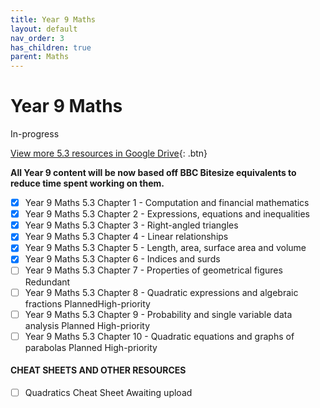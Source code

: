 ```yaml
---
title: Year 9 Maths
layout: default
nav_order: 3
has_children: true
parent: Maths
---
```


# Year 9 Maths

<label class="label label-blue">In-progress</label>

[View more 5.3 resources in Google Drive](https://drive.google.com/drive/folders/1Lc8Ct2LC0LQ_yq95yTJHZh5Sq8j7gDBN?usp=sharing){: .btn}

**All Year 9 content will be now based off BBC Bitesize equivalents to reduce time spent working on them.**

- [x] Year 9 Maths 5.3 Chapter 1 - Computation and financial mathematics
- [x] Year 9 Maths 5.3 Chapter 2 - Expressions, equations and inequalities
- [x] Year 9 Maths 5.3 Chapter 3 - Right-angled triangles
- [x] Year 9 Maths 5.3 Chapter 4 - Linear relationships
- [x] Year 9 Maths 5.3 Chapter 5 - Length, area, surface area and volume
- [x] Year 9 Maths 5.3 Chapter 6 - Indices and surds
- [ ] Year 9 Maths 5.3 Chapter 7 - Properties of geometrical figures <label class="label label-yellow">Redundant</label>
- [ ] Year 9 Maths 5.3 Chapter 8 - Quadratic expressions and algebraic fractions <label class="label label-purple">Planned</label><label style="display: inline;" class="label label-red">High-priority</label> 
- [ ] Year 9 Maths 5.3 Chapter 9 - Probability and single variable data analysis <label class="label label-purple">Planned</label> <label class="label label-red">High-priority</label> 
- [ ] Year 9 Maths 5.3 Chapter 10 - Quadratic equations and graphs of parabolas <label class="label label-purple">Planned</label> <label class="label label-red">High-priority</label>

#### CHEAT SHEETS AND OTHER RESOURCES

- [ ] Quadratics Cheat Sheet <label class="label label-blue">Awaiting upload</label>
